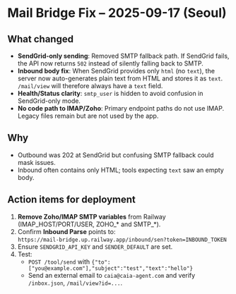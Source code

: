 # Mail Bridge Fix – 2025-09-17 (Seoul)

## What changed
- **SendGrid-only sending**: Removed SMTP fallback path. If SendGrid fails, the API now returns `502` instead of silently falling back to SMTP.
- **Inbound body fix**: When SendGrid provides only `html` (no `text`), the server now auto-generates plain text from HTML and stores it as `text`. `/mail/view` will therefore always have a `text` field.
- **Health/Status clarity**: `smtp_user` is hidden to avoid confusion in SendGrid-only mode.
- **No code path to IMAP/Zoho**: Primary endpoint paths do not use IMAP. Legacy files remain but are not used by the app.

## Why
- Outbound was 202 at SendGrid but confusing SMTP fallback could mask issues.
- Inbound often contains only HTML; tools expecting `text` saw an empty body.

## Action items for deployment
1. **Remove Zoho/IMAP SMTP variables** from Railway (IMAP_HOST/PORT/USER, ZOHO_* and SMTP_*).
2. Confirm **Inbound Parse** points to:  
   `https://mail-bridge.up.railway.app/inbound/sen?token=INBOUND_TOKEN`
3. Ensure `SENDGRID_API_KEY` and `SENDER_DEFAULT` are set.
4. Test:
   - `POST /tool/send` with `{"to":["you@example.com"],"subject":"test","text":"hello"}`
   - Send an external email to `caia@caia-agent.com` and verify `/inbox.json`, `/mail/view?id=...`.
